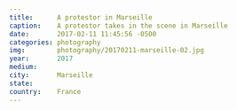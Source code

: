 ```yaml
---
title:  	A protestor in Marseille
caption:	A protestor takes in the scene in Marseille
date:   	2017-02-11 11:45:56 -0500
categories: photography
img:		photography/20170211-marseille-02.jpg
year:		2017
medium:
city:		Marseille
state:
country:	France
---
```

